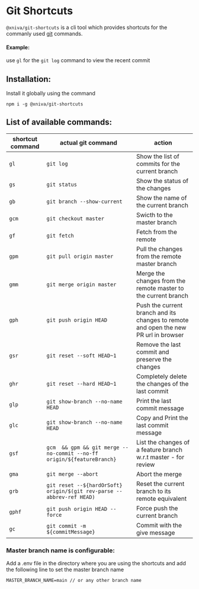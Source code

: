 # Git Shortcuts

`@xniva/git-shortcuts` is a cli tool which provides shortcuts for the commanly used [git](https://git-scm.com/) commands.

#### Example:

use `gl` for the `git log` command to view the recent commit

## Installation:

Install it globally using the command

```
npm i -g @xniva/git-shortcuts
```

## List of available commands:

| shortcut command | actual git command                                                     | action                                                                               |
| ---------------- | ---------------------------------------------------------------------- | ------------------------------------------------------------------------------------ |
| `gl`             | `git log`                                                              | Show the list of commits for the current branch                                      |
| `gs`             | `git status`                                                           | Show the status of the changes                                                       |
| `gb`             | `git branch --show-current`                                            | Show the name of the current branch                                                  |
| `gcm`            | `git checkout master`                                                  | Swicth to the master branch                                                          |
| `gf`             | `git fetch`                                                            | Fetch from the remote                                                                |
| `gpm`            | `git pull origin master`                                               | Pull the changes from the remote master branch                                       |
| `gmm`            | `git merge origin master`                                              | Merge the changes from the remote master to the current branch                       |
| `gph`            | `git push origin HEAD`                                                 | Push the current branch and its changes to remote and open the new PR url in browser |
| `gsr`            | `git reset --soft HEAD~1`                                              | Remove the last commit and preserve the changes                                      |
| `ghr`            | `git reset --hard HEAD~1`                                              | Completely delete the changes of the last commit                                     |
| `glp`            | `git show-branch --no-name HEAD`                                       | Print the last commit message                                                        |
| `glc`            | `git show-branch --no-name HEAD`                                       | Copy and Print the last commit message                                               |
| `gsf`            | `gcm  && gpm && git merge --no-commit --no-ff origin/${featureBranch}` | List the changes of a feature branch w.r.t master - for review                       |
| `gma`            | `git merge --abort`                                                    | Abort the merge                                                                      |
| `grb`            | `git reset --${hardOrSoft} origin/$(git rev-parse --abbrev-ref HEAD)`  | Reset the current branch to its remote equivalent                                    |
| `gphf`           | `git push origin HEAD --force`                                         | Force push the current branch                                                        |
| `gc`             | `git commit -m ${commitMessage}`                                       | Commit with the give message                                                         |

### Master branch name is configurable:

Add a .env file in the directory where you are using the shortcuts and add the following line to set the master branch name

```
MASTER_BRANCH_NAME=main // or any other branch name
```
